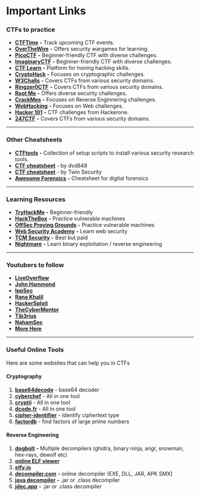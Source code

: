# Important Links

### CTFs to practice

* [**CTFTime**](https://ctftime.org/) **-** Track upcoming CTF events.
* [**OverTheWire**](https://overthewire.org/wargames) **-** Offers security wargames for learning.
* [**PicoCTF**](https://play.picoctf.org/) **-** Beginner-friendly CTF with diverse challenges.
* [**ImaginaryCTF**](https://imaginaryctf.org/) **-** Beginner-friendly CTF with diverse challenges.
* [**CTF Learn**](https://ctflearn.com/) **-** Platform for honing hacking skills.
* [**CryptoHack**](https://cryptohack.org/) **-** Focuses on cryptographic challenges.
* [**W3Challs**](https://w3challs.com/challenges) **-** Covers CTFs from various security domains.
* [**Ringzer0CTF**](https://ringzer0ctf.com/challenges) **-** Covers CTFs from various security domains.
* [**Root Me**](https://www.root-me.org/) **-** Offers diverse security challenges.
* [**CrackMes**](https://crackmes.one/) **-** Focuses on Reverse Enginnering challenges.
* [**WebHacking**](https://webhacking.kr/) **-** Focuses on Web challenges.
* [**Hacker 101**](https://ctf.hacker101.com/) **-** CTF challenges from Hackerone.
* [**247CTF**](https://247ctf.com/) **-** Covers CTFs from various security domains.

***

### Other Cheatsheets

* [**CTFtools**](https://github.com/zardus/ctf-tools) **-** Collection of setup scripts to install various security research tools.
* [**CTF cheatsheet**](https://dvd848.github.io/CTFs/CheatSheet.html) - by dvd848
* [**CTF cheatsheet**](https://twin-security.com/ctf-cheatsheet/) - by Twin Security
* [**Awesome Forensics**](https://cugu.github.io/awesome-forensics) **-** Cheatsheet for digital forensics

***

### Learning Resources

* [**TryHackMe**](https://tryhackme.com/) **-** Beginner-friendly&#x20;
* [**HackTheBox**](https://app.hackthebox.eu/) **-** Practice vulnerable machines
* [**OffSec Proving Grounds**](https://www.offensive-security.com/labs) **-** Practice vulnerable machines
* [**Web Security Academy**](https://portswigger.net/web-security) **-** Learn web security
* [**TCM Security**](https://academy.tcm-sec.com/) **-** Best but paid
* [**Nightmare**](https://guyinatuxedo.github.io/) **-** Learn binary exploitation / reverse engineering

***

### **Youtubers to follow**

* [**LiveOverflow**](https://www.youtube.com/playlist?list=PLhixgUqwRTjxglIswKp9mpkfPNfHkzyeN)
* [**John Hammond**](https://www.youtube.com/c/JohnHammond010)
* [**IppSec**](https://www.youtube.com/channel/UCa6eh7gCkpPo5XXUDfygQQA)
* [**Rana Khalil**](https://www.youtube.com/c/RanaKhalil101)
* [**HackerSploit**](https://www.youtube.com/c/HackerSploit)
* [**TheCyberMentor**](https://www.youtube.com/c/TheCyberMentor)
* [**Tib3rius**](https://www.youtube.com/c/Tib3rius)
* [**NahamSec**](https://www.youtube.com/c/Nahamsec)
* [**More Here**](https://securitycreators.video/)

***

### Useful Online Tools

Here are some websites that can help you in CTFs

#### Cryptography

1. [**base64decode**](https://www.base64decode.org/) - base64 decoder
2. [**cyberchef**](https://cyberchef.io/) - All in one tool
3. [**cryptii**](https://cryptii.com/) - All in one tool
4. [**dcode.fr**](https://www.dcode.fr) -  All in one tool
5. [**cipher-identifier**](https://www.dcode.fr/cipher-identifier) - Identify ciphertext type
6. [**factordb**](http://factordb.com/)  - find factors of large prime numbers



#### Reverse Engineering

1. [**dogbolt**](https://dogbolt.org/) **-** Multiple decompilers (ghidra, binary ninja, angr, snowman, hex-rays, dewolf etc)
2. [**online ELF viewer**](http://www.sunshine2k.de/coding/javascript/onlineelfviewer/onlineelfviewer.html)
3. [**elfy.io**](https://elfy.io/)
4. [**decompiler.com**](https://www.decompiler.com/) **-** online decompiler (EXE, DLL, JAR, APK SMX)
5. [**java decompiler**](http://www.javadecompilers.com/) **-**  .jar or .class decompiler
6. [**jdec.app**](https://jdec.app/) **-**  .jar or .class decompiler

